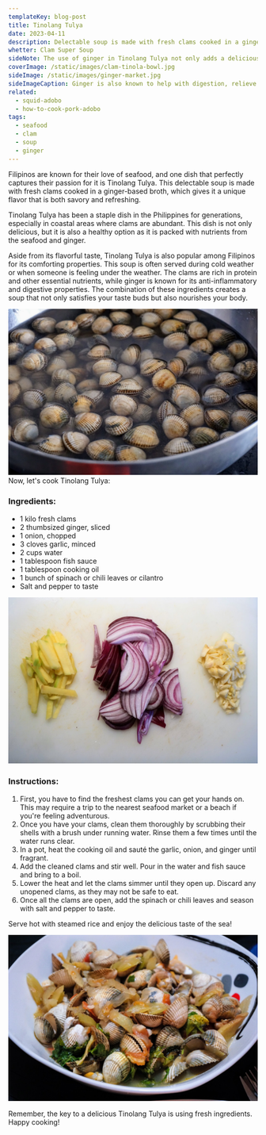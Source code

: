```yaml
---
templateKey: blog-post
title: Tinolang Tulya
date: 2023-04-11
description: Delectable soup is made with fresh clams cooked in a ginger-based broth, which gives it a unique flavor that is both savory and refreshing.
whetter: Clam Super Soup
sideNote: The use of ginger in Tinolang Tulya not only adds a delicious flavor to the dish but also provides several health benefits. It contains compounds called gingerols and shogaols which have anti-inflammatory and antioxidant properties. These properties can help reduce inflammation in the body and boost the immune system.
coverImage: /static/images/clam-tinola-bowl.jpg
sideImage: /static/images/ginger-market.jpg
sideImageCaption: Ginger is also known to help with digestion, relieve nausea and vomiting, and may even have anti-cancer properties.
related: 
  - squid-adobo
  - how-to-cook-pork-adobo
tags:
  - seafood
  - clam
  - soup
  - ginger
---
```


Filipinos are known for their love of seafood, and one dish that perfectly captures their passion for it is Tinolang Tulya. This delectable soup is made with fresh clams cooked in a ginger-based broth, which gives it a unique flavor that is both savory and refreshing.

Tinolang Tulya has been a staple dish in the Philippines for generations, especially in coastal areas where clams are abundant. This dish is not only delicious, but it is also a healthy option as it is packed with nutrients from the seafood and ginger.

Aside from its flavorful taste, Tinolang Tulya is also popular among Filipinos for its comforting properties. This soup is often served during cold weather or when someone is feeling under the weather. The clams are rich in protein and other essential nutrients, while ginger is known for its anti-inflammatory and digestive properties. The combination of these ingredients creates a soup that not only satisfies your taste buds but also nourishes your body.

![Clams soaked in water to eliminate sands](/static/images/clams-soaked-water.jpg)
Now, let's cook Tinolang Tulya: 

### Ingredients:

- 1 kilo fresh clams
- 2 thumbsized ginger, sliced
- 1 onion, chopped
- 3 cloves garlic, minced
- 2 cups water
- 1 tablespoon fish sauce
- 1 tablespoon cooking oil
- 1 bunch of spinach or chili leaves or cilantro
- Salt and pepper to taste

![Clams soaked in water to eliminate sands](/static/images/aromatics-giniger-onions-garlic.jpg)

### Instructions:

1. First, you have to find the freshest clams you can get your hands on. This may require a trip to the nearest seafood market or a beach if you're feeling adventurous.
2. Once you have your clams, clean them thoroughly by scrubbing their shells with a brush under running water. Rinse them a few times until the water runs clear.
3. In a pot, heat the cooking oil and sauté the garlic, onion, and ginger until fragrant.
4. Add the cleaned clams and stir well. Pour in the water and fish sauce and bring to a boil.
5. Lower the heat and let the clams simmer until they open up. Discard any unopened clams, as they may not be safe to eat.
6. Once all the clams are open, add the spinach or chili leaves and season with salt and pepper to taste.

Serve hot with steamed rice and enjoy the delicious taste of the sea!

![Tulya Tinola served hot in a bowl](/static/images/tulya-tinola-bowl.jpg)

Remember, the key to a delicious Tinolang Tulya is using fresh ingredients. Happy cooking!